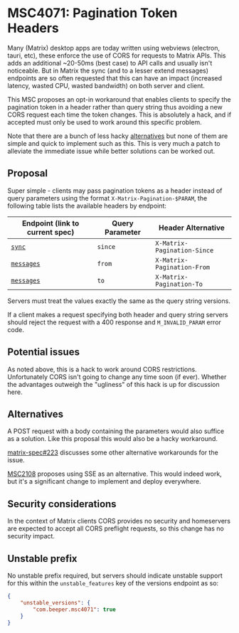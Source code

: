 # MSC4071: Pagination Token Headers

Many (Matrix) desktop apps are today written using webviews (electron, tauri, etc), these enforce
the use of CORS for requests to Matrix APIs. This adds an additional ~20-50ms (best case) to API
calls and usually isn't noticeable. But in Matrix the sync (and to a lesser extend messages)
endpoints are so often requested that this can have an impact (increased latency, wasted CPU, wasted
bandwidth) on both server and client.

This MSC proposes an opt-in workaround that enables clients to specify the pagination token in a
header rather than query string thus avoiding a new CORS request each time the token changes. This
is absolutely a hack, and if accepted must only be used to work around this specific problem.

Note that there are a bunch of less hacky [alternatives](#alternatives) but none of them are simple
and quick to implement such as this. This is very much a patch to alleviate the immediate issue while
better solutions can be worked out.

## Proposal

Super simple - clients may pass pagination tokens as a header instead of query parameters using the
format `X-Matrix-Pagination-$PARAM`, the following table lists the available headers by endpoint:

|Endpoint (link to current spec)|Query Parameter|Header Alternative|
|-|-|-|
|[`sync`](https://spec.matrix.org/v1.8/client-server-api/#get_matrixclientv3sync)|`since`|`X-Matrix-Pagination-Since`|
|[`messages`](https://spec.matrix.org/v1.8/client-server-api/#get_matrixclientv3roomsroomidmessages)|`from`|`X-Matrix-Pagination-From`|
|[`messages`](https://spec.matrix.org/v1.8/client-server-api/#get_matrixclientv3roomsroomidmessages)|`to`|`X-Matrix-Pagination-To`|

Servers must treat the values exactly the same as the query string versions.

If a client makes a request specifying both header and query string servers should reject the request
with a 400 response and `M_INVALID_PARAM` error code.

## Potential issues

As noted above, this is a hack to work around CORS restrictions. Unfortunately CORS isn't going to
change any time soon (if ever). Whether the advantages outweigh the "ugliness" of this hack is up 
for discussion here.

## Alternatives

A POST request with a body containing the parameters would also suffice as a solution. Like this
proposal this would also be a hacky workaround.

[matrix-spec#223](https://github.com/matrix-org/matrix-spec/issues/223) discusses some other alternative
workarounds for the issue.

[MSC2108](https://github.com/matrix-org/matrix-spec-proposals/pull/2108) proposes using SSE as an
alternative. This would indeed work, but it's a significant change to implement and deploy everywhere.

## Security considerations

In the context of Matrix clients CORS provides no security and homeservers are expected to accept
all CORS preflight requests, so this change has no security impact.

## Unstable prefix

No unstable prefix required, but servers should indicate unstable support for this within the
`unstable_features` key of the versions endpoint as so:

```json
{
    "unstable_versions": {
        "com.beeper.msc4071": true
    }
}
```
